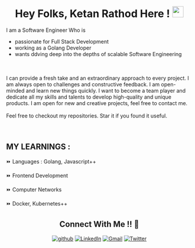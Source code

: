 
<h1 align="center">Hey Folks, Ketan Rathod Here ! <img src="https://raw.githubusercontent.com/MartinHeinz/MartinHeinz/master/wave.gif" width="30px"></h1>

  I am a Software Engineer Who is
  <ul>
    <li>passionate for Full Stack Development</li>
    <li>working as a Golang Developer</li>
    <li>wants ddving deep into the depths of scalable Software Engineering</li>
  </ul>
  
  
  <br>  
  <br>
  I can provide a fresh take and an extraordinary approach to every project. I am always open to challenges and constructive feedback. I am open-minded and learn new things quickly. I want to become a team player and dedicate all my skills and talents to develop high-quality and unique products. I am open for new and creative projects, feel free to contact me.
<br><br>
<div>
   Feel free to checkout my repositories. Star it if you found it useful. 
</div>
<br> <br>

<div width="40%">
<h2 align="left">MY LEARNINGS :</h2>

⏩ Languages : Golang, Javascript++

⏩ Frontend Development

⏩ Computer Networks

⏩ Docker, Kubernetes++

</div>




<h2 align="center">Connect With Me !! 🤝</h2>
<p align="center">
<a href="https://github.com/ketanrtd713" target="_blank">
<img src=https://img.shields.io/badge/github-%2324292e.svg?&style=for-the-badge&logo=github&logoColor=white alt=github style="margin-bottom: 5px;" /></a>

<a href="https://www.linkedin.com/in/ketan-rathod-a8aa3019b/" target="_blank">
<img alt = "LinkedIn"src="https://img.shields.io/badge/linkedin-%231E77B5.svg?&amp;style=for-the-badge&amp;logo=linkedin&amp;logoColor=white" /></a>

<a href="mailto:ketanrtd1@gmail.com" target="_blank">
<img alt="Gmail" src="https://img.shields.io/badge/Gmail-D14836?style=for-the-badge&logo=gmail&logoColor=white" /></a>

<a href="https://twitter.com/ketanrtd713" target="_blank">
<img alt ="Twitter" src="https://img.shields.io/badge/Twitter-1DA1F2?style=for-the-badge&logo=twitter&logoColor=white" /></a>

</p>
 





